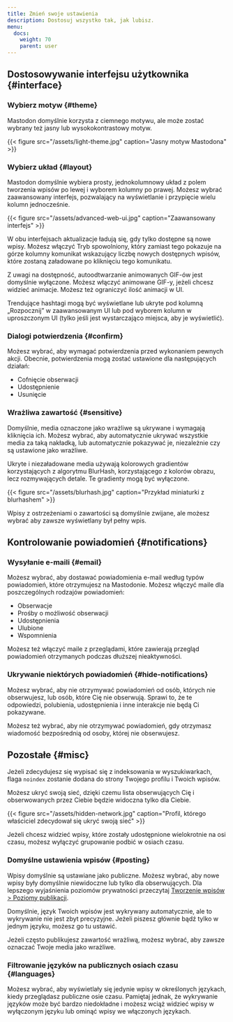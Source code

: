 ```yaml
---
title: Zmień swoje ustawienia
description: Dostosuj wszystko tak, jak lubisz.
menu:
  docs:
    weight: 70
    parent: user
---
```


## Dostosowywanie interfejsu użytkownika {#interface}

### Wybierz motyw {#theme}

Mastodon domyślnie korzysta z ciemnego motywu, ale może zostać wybrany też jasny lub wysokokontrastowy motyw.

{{< figure src="/assets/light-theme.jpg" caption="Jasny motyw Mastodona" >}}

### Wybierz układ {#layout}

Mastodon domyślnie wybiera prosty, jednokolumnowy układ z polem tworzenia wpisów po lewej i wyborem kolumny po prawej. Możesz wybrać zaawansowany interfejs, pozwalający na wyświetlanie i przypięcie wielu kolumn jednocześnie.

{{< figure src="/assets/advanced-web-ui.jpg" caption="Zaawansowany interfejs" >}}

W obu interfejsach aktualizacje ładują się, gdy tylko dostępne są nowe wpisy. Możesz włączyć Tryb spowolniony, który zamiast tego pokazuje na górze kolumny komunikat wskazujący liczbę nowych dostępnych wpisów, które zostaną załadowane po kliknięciu tego komunikatu.

Z uwagi na dostępność, autoodtwarzanie animowanych GIF-ów jest domyślnie wyłączone. Możesz włączyć animowane GIF-y, jeżeli chcesz widzieć animacje. Możesz też ograniczyć ilość animacji w UI.

Trendujące hashtagi mogą być wyświetlane lub ukryte pod kolumną „Rozpocznij” w zaawansowanym UI lub pod wyborem kolumn w uproszczonym UI (tylko jeśli jest wystarczająco miejsca, aby je wyświetlić).

### Dialogi potwierdzenia {#confirm}

Możesz wybrać, aby wymagać potwierdzenia przed wykonaniem pewnych akcji. Obecnie, potwierdzenia mogą zostać ustawione dla następujących działań:

* Cofnięcie obserwacji
* Udostępnienie
* Usunięcie

### Wrażliwa zawartość {#sensitive}

Domyślnie, media oznaczone jako wrażliwe są ukrywane i wymagają kliknięcia ich. Możesz wybrać, aby automatycznie ukrywać wszystkie media za taką nakładką, lub automatycznie pokazywać je, niezależnie czy są ustawione jako wrażliwe.

Ukryte i niezaładowane media używają kolorowych gradientów korzystających z algorytmu BlurHash, korzystającego z kolorów obrazu, lecz rozmywających detale. Te gradienty mogą być wyłączone.

{{< figure src="/assets/blurhash.jpg" caption="Przykład miniaturki z blurhashem" >}}

Wpisy z ostrzeżeniami o zawartości są domyślnie zwijane, ale możesz wybrać aby zawsze wyświetlany był pełny wpis.

## Kontrolowanie powiadomień {#notifications}

### Wysyłanie e-maili {#email}

Możesz wybrać, aby dostawać powiadomienia e-mail według typów powiadomień, które otrzymujesz na Mastodonie. Możesz włączyć maile dla poszczególnych rodzajów powiadomień:

* Obserwacje
* Prośby o możliwość obserwacji
* Udostępnienia
* Ulubione
* Wspomnienia

Możesz też włączyć maile z przeglądami, które zawierają przegląd powiadomień otrzymanych podczas dłuższej nieaktywności.

### Ukrywanie niektórych powiadomień {#hide-notifications}

Możesz wybrać, aby nie otrzymywać powiadomień od osób, których nie obserwujesz, lub osób, które Cię nie obserwują. Sprawi to, że te odpowiedzi, polubienia, udostępnienia i inne interakcje nie będą Ci pokazywane.

Możesz też wybrać, aby nie otrzymywać powiadomień, gdy otrzymasz wiadomość bezpośrednią od osoby, której nie obserwujesz.

## Pozostałe {#misc}

Jeżeli zdecydujesz się wypisać się z indeksowania w wyszukiwarkach, flaga `noindex` zostanie dodana do strony Twojego profilu i Twoich wpisów.

Możesz ukryć swoją sieć, dzięki czemu lista obserwujących Cię i obserwowanych przez Ciebie będzie widoczna tylko dla Ciebie.

{{< figure src="/assets/hidden-network.jpg" caption="Profil, którego właściciel zdecydował się ukryć swoją sieć" >}}

Jeżeli chcesz widzieć wpisy, które zostały udostępnione wielokrotnie na osi czasu, możesz wyłączyć grupowanie podbić w osiach czasu.

### Domyślne ustawienia wpisów {#posting}

Wpisy domyślnie są ustawiane jako publiczne. Możesz wybrać, aby nowe wpisy były domyślnie niewidoczne lub tylko dla obserwujących. Dla lepszego wyjaśnienia poziomów prywatności przeczytaj [Tworzenie wpisów &gt; Poziomy publikacji](../posting#privacy).

Domyślnie, język Twoich wpisów jest wykrywany automatycznie, ale to wykrywanie nie jest zbyt precyzyjne. Jeżeli piszesz głównie bądź tylko w jednym języku, możesz go tu ustawić.

Jeżeli często publikujesz zawartość wrażliwą, możesz wybrać, aby zawsze oznaczać Twoje media jako wrażliwe.

### Filtrowanie języków na publicznych osiach czasu {#languages}

Możesz wybrać, aby wyświetlały się jedynie wpisy w określonych językach, kiedy przeglądasz publiczne osie czasu. Pamiętaj jednak, że wykrywanie języków może być bardzo niedokładne i możesz wciąż widzieć wpisy w wyłączonym języku lub ominąć wpisy we włączonych językach.

